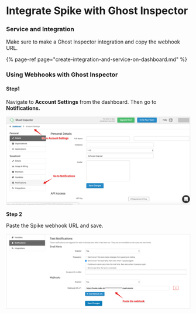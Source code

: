 # Integrate Spike with Ghost Inspector

### Service and Integration

Make sure to make a Ghost Inspector integration and copy the webhook URL.

{% page-ref page="create-integration-and-service-on-dashboard.md" %}



### Using Webhooks with Ghost Inspector



#### Step1

Navigate to **Account Settings** from the dashboard. Then go to **Notifications.**

![](../.gitbook/assets/image%20%2897%29.png)



**Step 2**

Paste the Spike webhook URL and save.

![](../.gitbook/assets/image%20%28121%29.png)

